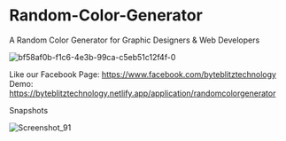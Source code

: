 # Random-Color-Generator
A Random Color Generator for Graphic Designers &amp; Web Developers

![bf58af0b-f1c6-4e3b-99ca-c5eb51c12f4f-0](https://github.com/ByteBlitzTechnology/Random-Color-Generator/assets/145767219/aaa56082-7f5e-4c33-a338-55a52b7b93ed)

Like our Facebook Page: https://www.facebook.com/byteblitztechnology
Demo: https://byteblitztechnology.netlify.app/application/randomcolorgenerator

Snapshots

![Screenshot_91](https://github.com/ByteBlitzTechnology/Random-Color-Generator/assets/145767219/75fd723e-0755-4bf2-a878-d7da22415ee0)
